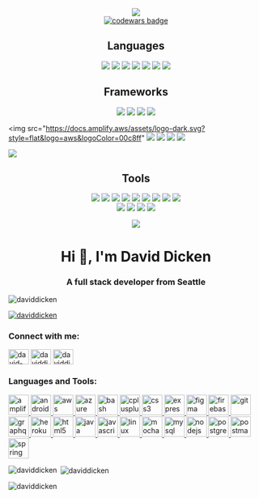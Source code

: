 <p align="center">
  <img src = "https://github-readme-stats.vercel.app/api?username=daviddicken&show_icons=true&theme=onedark"><br>
  <a target="_blank" href="https://www.codewars.com/users/daviddicken"><img src="https://www.codewars.com/users/daviddicken/badges/large" alt="codewars badge" /></a>
  
</p>
<h2 align="center">Languages</h2>
<p align="center">
<!--   <img src = "https://img.shields.io/badge/-Java-5382a1?style=flat&logo=java&logoColor=white">
  <img src = "https://img.shields.io/badge/-Java-5382a1?style=flat&logo=java&logoColor=f89820"> -->
  <img src = "https://img.shields.io/badge/-Java-5382a1?style=flat&logo=java&logoColor=f8a520">
  
  <img src = "https://img.shields.io/badge/-C++-1572B6?style=flat&logo=c%2B%2B&logoColor=white">
 <!-- <img src = "https://img.shields.io/badge/-C++-white?style=flat&logo=c%2B%2B&logoColor=1572B6">
  <img src = "https://img.shields.io/badge/-C++-1572B6?style=flat&logo=c%2B%2B&logoColor=white">
  <img src = "https://img.shields.io/badge/-C++-787878?style=flat&logo=c%2B%2B&logoColor=1572b6">
  <img src = "https://img.shields.io/badge/-C++-787878?style=flat&logo=c%2B%2B&logoColor=white"> -->
  
  <!-- <img src = "https://img.shields.io/badge/-Shell Script-1572B6?style=flat&logo=linux&logoColor=white">
  <img src = "https://img.shields.io/badge/-Shell-1572B6?style=flat&logo=linux&logoColor=333333">  -->
  <img src = "https://img.shields.io/badge/-Shell-ffffff?style=flat&logo=linux&logoColor=333333">
  
  <!-- <img src = "https://img.shields.io/badge/-Visual Basic-0078d7?style=flat&logo=visual%20studio&logoColor=333333"> -->
  <!-- <img src = "https://img.shields.io/badge/-Visual Basic-ffffff?style=flat&logo=visual%20studio&logoColor=0078d7"> -->
  <img src = "https://img.shields.io/badge/-Visual Basic-c7c6c3?style=flat&logo=visual%20studio&logoColor=0078d7">
  
<!--   <img src = "https://img.shields.io/badge/C%23%20-%23239120.svg?style=flat&logo=c%2B%2B&logoColor=ffffff"> -->
<!--  <img src = "https://img.shields.io/badge/-JavaScript-f0db4f?style=flat&logo=javascript&logoColor=323330"> -->
 <img src = "https://img.shields.io/badge/-JavaScript-323330?style=flat&logo=javascript&logoColor=f0db4f"> 

<!--   <img src = "https://img.shields.io/badge/Python%20-%2314354C.svg?style=flat&logo=python&logoColor=ffffff"> -->
  <img src = "https://img.shields.io/badge/-HTML5-E34F26?style=flat&logo=html5&logoColor=white"> 
  <img src = "https://img.shields.io/badge/-CSS3-1572B6?style=flat&logo=css3&logoColor=white">
 
  
  
</p>
<h2 align="center">Frameworks</h2>
<p align="center">
<!--   <img src="https://img.shields.io/badge/.NET Core-net%23239120.svg?style=flat&logo=dot-net&logoColor=00c8ff"> -->
<!--   <img src="https://img.shields.io/badge/-React-000000?style=flat&logo=react&logoColor=00c8ff"> -->
  <img src="https://img.shields.io/badge/jQuery%20-%230769AD.svg?style=flat&logo=jquery&logoColor=00c8ff">
<!--   <img src="https://img.shields.io/badge/Django%20-%23092E20.svg?style=flat&logo=django&logoColor=00c8ff"> -->
  <img src="https://img.shields.io/badge/Bootstrap%20-%23563d7C.svg?style=flat&logo=bootstrap&logoColor=00c8ff">
  
  <!--<img src="https://img.shields.io/badge/Spring-%6db33f7C.svg?style=flat&logo=Spring&logoColor=white">
  <img src="https://img.shields.io/badge/Spring-%ffffff.svg?style=flat&logo=Spring&logoColor=6db33f"> -->
  <img src="https://img.shields.io/badge/Spring-%6db33f.svg?style=flat&logo=Spring&logoColor=white">
  <img src="https://img.shields.io/badge/Spring-%a4c639.svg?style=flat&logo=Spring&logoColor=white">
  
  <img src="https://docs.amplify.aws/assets/logo-dark.svg?style=flat&logo=aws&logoColor=00c8ff"
  <img src="https://img.shields.io/badge/Amplify-%23563D7C.svg?style=flat&logo=aws&logoColor=00c8ff">
  <img src="https://img.shields.io/badge/Amplify-%23563D7C.svg?style=flat&logo=amazon&logoColor=00c8ff">
  <img src="https://img.shields.io/badge/Amplify-%23563D7C.svg?style=flat&logo=amazon&logoColor=00c8ff">
  <img src="https://img.shields.io/badge/Amplify-%23563D7C.svg?style=flat&logo=amplify&logoColor=00c8ff">
  
  
  
  
  <img src="https://img.shields.io/badge/AndroidSDK-%23563D7C.svg?style=flat&logo=android&logoColor=00c8ff">
  
  
<!--   <img src="https://img.shields.io/badge/Material%20UI%20-%230081CB.svg?style=flat&logo=material-ui&logoColor=00c8ff"> -->
<!--   <img src="https://img.shields.io/badge/Xamarin%20Forms-%233498DB.svg?style=flat&logo=xamarin&logoColor=00c8ff"> -->
</p>
<h2 align="center">Tools</h2>
<p align="center">
  <img src="https://img.shields.io/badge/-Express.js-787878?style=flat">
  <img src="https://img.shields.io/badge/-Node.js-3C873A?style=flat&logo=Node.js&logoColor=white">
  <img src="http://img.shields.io/badge/-Git-F1502F?style=flat&logo=git&logoColor=FFFFFF">
  <img src="http://img.shields.io/badge/-Github-000000?style=flat&logo=github&logoColor=FFFFFF">
  <img src="http://img.shields.io/badge/-VS%20Code-007ACC?style=flat&logo=visual%20studio%20code&logoColor=white">
  <img src="http://img.shields.io/badge/-Visual%20Studio-007ACC?style=flat&logo=visual%20studio&logoColor=white">
  <img src="http://img.shields.io/badge/-IntelliJ-007ACC?style=flat&logo=jetbrains&logoColor=white">
  <img src="http://img.shields.io/badge/-IntelliJ-007ACC?style=flat&logo=https://www.google.com/url?sa=i&url=https%3A%2F%2Fsnapcraft.io%2Fintellij-idea-community&psig=AOvVaw10SmOwcyC1xA0u1fUfUVj0&ust=1607831060629000&source=images&cd=vfe&ved=0CAIQjRxqFwoTCNDCodDDx-0CFQAAAAAdAAAAABAP&logoColor=white">
  
  
  
  <img src="http://img.shields.io/badge/-Heroku-430098?style=flat&logo=heroku&logoColor=white">
  <br>
  <img src="https://img.shields.io/badge/AWS%20-%230072C6.svg?style=flat&logo=amazon&logoColor=00c8ff">
  <img src="https://img.shields.io/badge/SQL-CC2927?style=flat&logo=sql&logoColor=00c8ff">
  <img src="https://img.shields.io/badge/Postgres-%23316192.svg?style=flat&logo=postgresql&logoColor=00c8ff">
  <img src="https://img.shields.io/badge/Android Studio-%23316192.svg?style=flat&logo=android&logoColor=00c8ff">
 
 </p>
 <p align="center">
  <img src="https://github-readme-stats.vercel.app/api/top-langs/?username=daviddicken&layout=compact)](https://github.com/anuraghazra/github-readme-stats&theme=onedark">
 </p>
<!-- <p >
[![Top Langs](https://github-readme-stats.vercel.app/api/top-langs/?username=daviddicken&layout=compact)](https://github.com/anuraghazra/github-readme-stats)
</p> 
[![Top Langs]("https://github-readme-stats.vercel.app/api/top-langs/?username=daviddicken&layout=compact)](https://github.com/anuraghazra/github-readme-stats&theme=onedark") -->
<!--------------------------------------------------------------------------->
<h1 align="center">Hi 👋, I'm David Dicken</h1>
<h3 align="center">A full stack developer from Seattle</h3>

<p align="left"> <img src="https://komarev.com/ghpvc/?username=daviddicken&label=Profile%20views&color=0e75b6&style=flat" alt="daviddicken" /> </p>

<p align="left"> <a href="https://github.com/ryo-ma/github-profile-trophy"><img src="https://github-profile-trophy.vercel.app/?username=daviddicken" alt="daviddicken" /></a> </p>

<h3 align="left">Connect with me:</h3>
<p align="left">
<a href="https://linkedin.com/in/david-dicken" target="blank"><img align="center" src="https://cdn.jsdelivr.net/npm/simple-icons@3.0.1/icons/linkedin.svg" alt="david-dicken" height="30" width="40" /></a>
<a href="https://www.hackerrank.com/daviddicken" target="blank"><img align="center" src="https://cdn.jsdelivr.net/npm/simple-icons@3.0.1/icons/hackerrank.svg" alt="daviddicken" height="30" width="40" &theme=onedark/></a>
<a href="https://www.leetcode.com/daviddicken" target="blank"><img align="center" src="https://cdn.jsdelivr.net/npm/simple-icons@3.0.1/icons/leetcode.svg&theme=onedark" alt="daviddicken" height="30" width="40" /></a>
</p>

<h3 align="left">Languages and Tools:</h3>
<p align="left"> <a href="https://aws.amazon.com/amplify/" target="_blank"> <img src="https://docs.amplify.aws/assets/logo-dark.svg" alt="amplify" width="40" height="40"/> </a> <a href="https://developer.android.com" target="_blank"> <img src="https://devicons.github.io/devicon/devicon.git/icons/android/android-original-wordmark.svg" alt="android" width="40" height="40"/> </a> <a href="https://aws.amazon.com" target="_blank"> <img src="https://devicons.github.io/devicon/devicon.git/icons/amazonwebservices/amazonwebservices-original-wordmark.svg" alt="aws" width="40" height="40"/> </a> <a href="https://azure.microsoft.com/en-in/" target="_blank"> <img src="https://www.vectorlogo.zone/logos/microsoft_azure/microsoft_azure-icon.svg" alt="azure" width="40" height="40"/> </a> <a href="https://www.gnu.org/software/bash/" target="_blank"> <img src="https://www.vectorlogo.zone/logos/gnu_bash/gnu_bash-icon.svg" alt="bash" width="40" height="40"/> </a> <a href="https://www.w3schools.com/cpp/" target="_blank"> <img src="https://devicons.github.io/devicon/devicon.git/icons/cplusplus/cplusplus-original.svg" alt="cplusplus" width="40" height="40"/> </a> <a href="https://www.w3schools.com/css/" target="_blank"> <img src="https://devicons.github.io/devicon/devicon.git/icons/css3/css3-original-wordmark.svg" alt="css3" width="40" height="40"/> </a> <a href="https://expressjs.com" target="_blank"> <img src="https://devicons.github.io/devicon/devicon.git/icons/express/express-original-wordmark.svg" alt="express" width="40" height="40"/> </a> <a href="https://www.figma.com/" target="_blank"> <img src="https://www.vectorlogo.zone/logos/figma/figma-icon.svg" alt="figma" width="40" height="40"/> </a> <a href="https://firebase.google.com/" target="_blank"> <img src="https://www.vectorlogo.zone/logos/firebase/firebase-icon.svg" alt="firebase" width="40" height="40"/> </a> <a href="https://git-scm.com/" target="_blank"> <img src="https://www.vectorlogo.zone/logos/git-scm/git-scm-icon.svg" alt="git" width="40" height="40"/> </a> <a href="https://graphql.org" target="_blank"> <img src="https://www.vectorlogo.zone/logos/graphql/graphql-icon.svg" alt="graphql" width="40" height="40"/> </a> <a href="https://heroku.com" target="_blank"> <img src="https://www.vectorlogo.zone/logos/heroku/heroku-icon.svg" alt="heroku" width="40" height="40"/> </a> <a href="https://www.w3.org/html/" target="_blank"> <img src="https://devicons.github.io/devicon/devicon.git/icons/html5/html5-original-wordmark.svg" alt="html5" width="40" height="40"/> </a> <a href="https://www.java.com" target="_blank"> <img src="https://devicons.github.io/devicon/devicon.git/icons/java/java-original-wordmark.svg" alt="java" width="40" height="40"/> </a> <a href="https://developer.mozilla.org/en-US/docs/Web/JavaScript" target="_blank"> <img src="https://devicons.github.io/devicon/devicon.git/icons/javascript/javascript-original.svg" alt="javascript" width="40" height="40"/> </a> <a href="https://www.linux.org/" target="_blank"> <img src="https://devicons.github.io/devicon/devicon.git/icons/linux/linux-original.svg" alt="linux" width="40" height="40"/> </a> <a href="https://mochajs.org" target="_blank"> <img src="https://www.vectorlogo.zone/logos/mochajs/mochajs-icon.svg" alt="mocha" width="40" height="40"/> </a> <a href="https://www.mysql.com/" target="_blank"> <img src="https://devicons.github.io/devicon/devicon.git/icons/mysql/mysql-original-wordmark.svg" alt="mysql" width="40" height="40"/> </a> <a href="https://nodejs.org" target="_blank"> <img src="https://devicons.github.io/devicon/devicon.git/icons/nodejs/nodejs-original-wordmark.svg" alt="nodejs" width="40" height="40"/> </a> <a href="https://www.postgresql.org" target="_blank"> <img src="https://devicons.github.io/devicon/devicon.git/icons/postgresql/postgresql-original-wordmark.svg" alt="postgresql" width="40" height="40"/> </a> <a href="https://postman.com" target="_blank"> <img src="https://www.vectorlogo.zone/logos/getpostman/getpostman-icon.svg" alt="postman" width="40" height="40"/> </a> <a href="https://spring.io/" target="_blank"> <img src="https://www.vectorlogo.zone/logos/springio/springio-icon.svg" alt="spring" width="40" height="40"/> </a> </p>

<p><img align="left" src="https://github-readme-stats.vercel.app/api/top-langs?username=daviddicken&show_icons=true&locale=en&layout=compact" alt="daviddicken" /></p>

<p>&nbsp;<img align="center" src="https://github-readme-stats.vercel.app/api?username=daviddicken&show_icons=true&locale=en" alt="daviddicken" /></p>

<p><img align="center" src="https://github-readme-streak-stats.herokuapp.com/?user=daviddicken&" alt="daviddicken" /></p>

